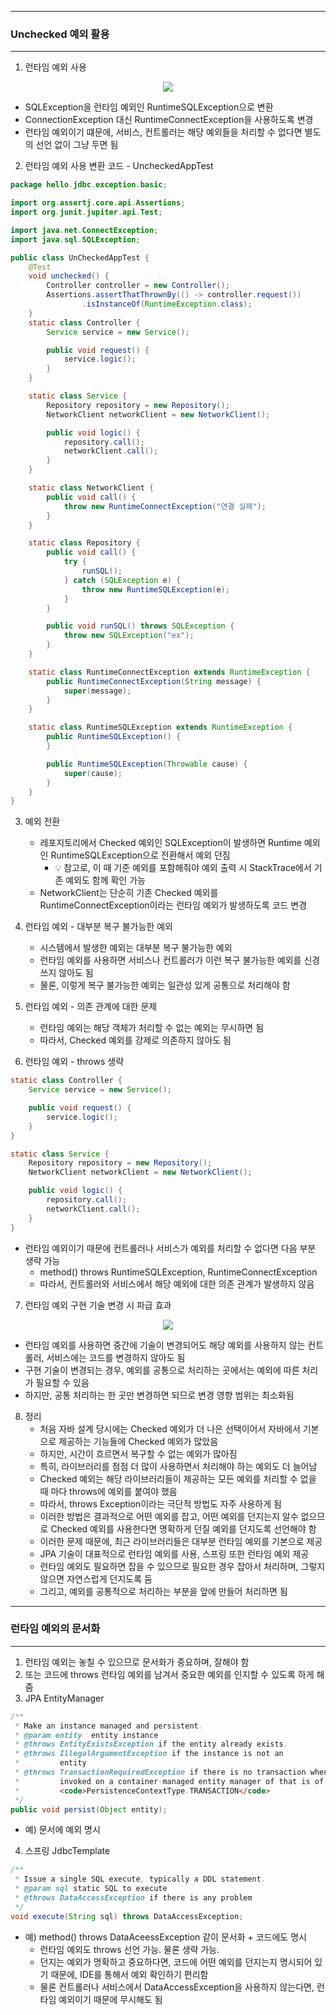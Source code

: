 -----
### Unchecked 예외 활용
-----
1. 런타임 예외 사용
<div align="center">
<img src="https://github.com/sooyounghan/Spring/assets/34672301/4edd0534-8317-40f5-bfb3-bbcf8cd27a04">
</div>

  - SQLException을 런타임 예외인 RuntimeSQLException으로 변환
  - ConnectionException 대신 RuntimeConnectException을 사용하도록 변경
  - 런타임 예외이기 떄문에, 서비스, 컨트롤러는 해당 예외들을 처리할 수 없다면 별도의 선언 없이 그냥 두면 됨

2. 런타임 예외 사용 변환 코드 - UncheckedAppTest
```java
package hello.jdbc.exception.basic;

import org.assertj.core.api.Assertions;
import org.junit.jupiter.api.Test;

import java.net.ConnectException;
import java.sql.SQLException;

public class UnCheckedAppTest {
    @Test
    void unchecked() {
        Controller controller = new Controller();
        Assertions.assertThatThrownBy(() -> controller.request())
                .isInstanceOf(RuntimeException.class);
    }
    static class Controller {
        Service service = new Service();

        public void request() {
            service.logic();
        }
    }

    static class Service {
        Repository repository = new Repository();
        NetworkClient networkClient = new NetworkClient();

        public void logic() {
            repository.call();
            networkClient.call();
        }
    }

    static class NetworkClient {
        public void call() {
            throw new RuntimeConnectException("연결 실패");
        }
    }

    static class Repository {
        public void call() {
            try {
                runSQL();
            } catch (SQLException e) {
                throw new RuntimeSQLException(e);
            }
        }

        public void runSQL() throws SQLException {
            throw new SQLException("ex");
        }
    }

    static class RuntimeConnectException extends RuntimeException {
        public RuntimeConnectException(String message) {
            super(message);
        }
    }

    static class RuntimeSQLException extends RuntimeException {
        public RuntimeSQLException() {
        }

        public RuntimeSQLException(Throwable cause) {
            super(cause);
        }
    }
}
```

3. 예외 전환
   - 레포지토리에서 Checked 예외인 SQLException이 발생하면 Runtime 예외인 RuntimeSQLException으로 전환해서 예외 던짐
     + 💡 참고로, 이 때 기준 예외를 포함해줘야 예외 출력 시 StackTrace에서 기존 예외도 함께 확인 가능
   - NetworkClient는 단순히 기존 Checked 예외를 RuntimeConnectException이라는 런타임 예외가 발생하도록 코드 변경

4. 런타임 예외 - 대부분 복구 불가능한 예외
   - 시스템에서 발생한 예외는 대부분 복구 불가능한 예외
   - 런타임 예외를 사용하면 서비스나 컨트롤러가 이런 복구 불가능한 예외를 신경쓰지 않아도 됨
   - 물론, 이렇게 복구 불가능한 예외는 일관성 있게 공통으로 처리해야 함

5. 런타임 예외 - 의존 관계에 대한 문제
   - 런타임 예외는 해당 객체가 처리할 수 없는 예외는 무시하면 됨
   - 따라서, Checked 예외를 강제로 의존하지 않아도 됨

6. 런타임 예외 - throws 생략
```java
static class Controller {
    Service service = new Service();

    public void request() {
        service.logic();
    }
}

static class Service {
    Repository repository = new Repository();
    NetworkClient networkClient = new NetworkClient();

    public void logic() {
        repository.call();
        networkClient.call();
    }
}
```
  - 런타임 예외이기 때문에 컨트롤러나 서비스가 예외를 처리할 수 없다면 다음 부분 생략 가능
    + method() throws RuntimeSQLException, RuntimeConnectException
    + 따라서, 컨트롤러와 서비스에서 해당 예외에 대한 의존 관계가 발생하지 않음

7. 런타임 예외 구현 기술 변경 시 파급 효과
<div align="center">
<img src="https://github.com/sooyounghan/Spring/assets/34672301/10b7756f-e29b-470a-ae2b-aa1f1f3576bc">
</div>

  - 런타임 예외를 사용하면 중간에 기술이 변경되어도 해당 예외를 사용하지 않는 컨트롤러, 서비스에는 코드를 변경하지 않아도 됨
  - 구현 기술이 변경되는 경우, 예외를 공통으로 처리하는 곳에서는 예외에 따른 처리가 필요할 수 있음
  - 하지만, 공통 처리하는 한 곳만 변경하면 되므로 변경 영향 범위는 최소화됨

8. 정리
   - 처음 자바 설계 당시에는 Checked 예외가 더 나은 선택이어서 자바에서 기본으로 제공하는 기능들에 Checked 예외가 많았음
   - 하지만, 시간이 흐르면서 복구할 수 없는 예외가 많아짐
   - 특히, 라이브러리를 점점 더 많이 사용하면서 처리해야 하는 예외도 더 늘어남
   - Checked 예외는 해당 라이브러리들이 제공하는 모든 예외를 처리할 수 없을 때 마다 throws에 예외를 붙여야 했음
   - 따라서, throws Exception이라는 극단적 방법도 자주 사용하게 됨
   - 이러한 방법은 결과적으로 어떤 예외를 잡고, 어떤 예외를 던지는지 알수 없으므로 Checked 예외를 사용한다면 명확하게 던질 예외를 던지도록 선언해야 함
   - 이러한 문제 때문에, 최근 라이브러리들은 대부분 런타임 예외를 기본으로 제공
   - JPA 기술이 대표적으로 런타임 예외를 사용, 스프링 또한 런타임 예외 제공
   - 런타임 예외도 필요하면 잡을 수 있으므로 필요한 경우 잡아서 처리하며, 그렇지 않으면 자연스럽게 던지도록 둠
   - 그리고, 예외를 공통적으로 처리하는 부분을 앞에 만들어 처리하면 됨

-----
### 런타임 예외의 문서화
-----
1. 런타임 예외는 놓칠 수 있으므로 문서화가 중요하며, 잘해야 함
2. 또는 코드에 throws 런타임 예외를 남겨서 중요한 예외를 인지할 수 있도록 하게 해줌
3. JPA EntityManager
```java
/**
 * Make an instance managed and persistent.
 * @param entity  entity instance
 * @throws EntityExistsException if the entity already exists.
 * @throws IllegalArgumentException if the instance is not an
 *         entity
 * @throws TransactionRequiredException if there is no transaction when
 *         invoked on a container-managed entity manager of that is of type
 *         <code>PersistenceContextType.TRANSACTION</code>
 */
public void persist(Object entity);
```
  - 예) 문서에 예외 명시

4. 스프링 JdbcTemplate
```java
/**
 * Issue a single SQL execute, typically a DDL statement. 
 * @param sql static SQL to execute
 * @throws DataAccessException if there is any problem 
 */
void execute(String sql) throws DataAccessException;
```
  - 예) method() throws DataAceessException 같이 문서화 + 코드에도 명시
    + 런타임 예외도 throws 선언 가능. 물론 생략 가능.
    + 던지는 예외가 명확하고 중요하다면, 코드에 어떤 예외를 던지는지 명시되어 있기 때문에, IDE를 통해서 예외 확인하기 편리함
    + 물론 컨트롤러나 서비스에서 DataAccessException을 사용하지 않는다면, 런타임 예외이기 때문에 무시해도 됨
